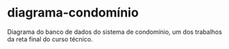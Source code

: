 # diagrama-condomínio
Diagrama do banco de dados do sistema de condomínio, um dos trabalhos da reta final do curso técnico.
